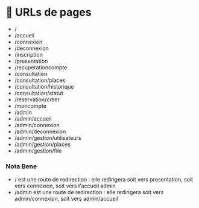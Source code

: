 # 🔗 URLs de pages

- /
- /accueil
- /connexion
- /deconnexion
- /inscription
- /presentation
- /recuperationcompte
- /consultation
- /consultation/places
- /consultation/historique
- /consultation/statut
- /reservation/creer
- /moncompte
- /admin
- /admin/accueil
- /admin/connexion
- /admin/deconnexion
- /admin/gestion/utilisateurs
- /admin/gestion/places
- /admin/gestion/file

### Nota Bene
- / est une route de redirection : elle redirigera soit vers presentation, soit vers connexion, soit vers l'accueil admin
- /admin est une route de redirection : elle redirigera soit vers admin/connexion, soit vers admin/accueil

